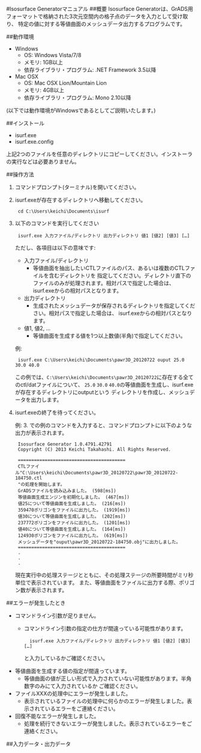 #Isosurface Generatorマニュアル
##概要
Isosurface Generatorは、GrADS用フォーマットで格納された3次元空間内の格子点のデータを入力として受け取り、
特定の値に対する等値曲面のメッシュデータ出力するプログラムです。

##動作環境
- Windows
	- OS: Windows Vista/7/8
	- メモリ: 1GB以上
	- 依存ライブラリ・プログラム: .NET Framework 3.5以降
- Mac OSX
	- OS: Mac OSX Lion/Mountain Lion
	- メモリ: 4GB以上
	- 依存ライブラリ・プログラム: Mono 2.10以降

(以下では動作環境がWindowsであるとしてご説明いたします。)

##インストール
- isurf.exe
- isurf.exe.config

上記2つのファイルを任意のディレクトリにコピーしてください。インストーラの実行などは必要ありません。

##操作方法
1. コマンドプロンプト(ターミナル)を開いてください。
2. isurf.exeが存在するディレクトリへ移動してください。
		
		cd C:\Users\keichi\Documents\isurf
3. 以下のコマンドを実行してください

		isurf.exe 入力ファイル/ディレクトリ 出力ディレクトリ 値1 [値2] [値3] […]
	
	ただし、各項目は以下の意味です:
	- 入力ファイル/ディレクトリ
		- 等値曲面を抽出したいCTLファイルのパス、あるいは複数のCTLファイルを含むディレクトリを
		指定してください。ディレクトリ直下のファイルのみが処理されます。相対パスで指定した場合は、
		isurf.exeからの相対パスとなります。		
	- 出力ディレクトリ
		- 生成されたメッシュデータが保存されるディレクトリを指定してください。相対パスで指定した場合は、
		isurf.exeからの相対パスとなります。
	- 値1, 値2, ...
		- 等値曲面を生成する値を1つ以上数値(半角)で指定してください。

	例: 
	
		isurf.exe C:\Users\keichi\Documents\pawr3D_20120722 ouput 25.0 30.0 40.0
	
	この例では、`C:\Users\keichi\Documents\pawr3D_20120722`に存在する全てのctl/datファイルについて、
	`25.0` `30.0` `40.0`の等値曲面を生成し、isurf.exeが存在するディレクトリにoutputという
	ディレクトリを作成し、メッシュデータを出力します。

4. isurf.exeの終了を待ってください。

	例: 3. での例のコマンドを入力すると、コマンドプロンプトに以下のような出力が表示されます。

		Isosurface Generator 1.0.4791.42791
		Copyright (C) 2013 Keichi Takahashi. All Rights Reserved.
		
		========================================
		CTLファイル"C:\Users\keichi\Documents\pawr3D_20120722\pawr3D_20120722-184750.ctl
		"の処理を開始します。
		GrADSファイルを読み込みました。 (598[ms])
		等値曲面生成エンジンを初期化しました。 (467[ms])
		値25について等値曲面を生成しました。 (216[ms])
		359470ポリゴンをファイルに出力した。 (1919[ms])
		値30について等値曲面を生成しました。 (202[ms])
		237772ポリゴンをファイルに出力した。 (1201[ms])
		値40について等値曲面を生成しました。 (164[ms])
		124930ポリゴンをファイルに出力した。 (619[ms])
		メッシュデータを"ouput\pawr3D_20120722-184750.obj"に出力しました。
		========================================
		.
		.
		.
		
	現在実行中の処理ステージとともに、その処理ステージの所要時間がミリ秒単位で表示されています。
	また、等値曲面をファイルに出力する際、ポリゴン数が表示されます。


##エラーが発生したとき
- コマンドライン引数が足りません。
	- コマンドライン引数の指定の仕方が間違っている可能性があります。
	
			isurf.exe 入力ファイル/ディレクトリ 出力ディレクトリ 値1 [値2] [値3] […]
			
		と入力しているかご確認ください。
- 等値曲面を生成する値の指定が間違っています。
	- 等値曲面の値が正しい形式で入力されていない可能性があります。半角数字のみにて入力されているか
	ご確認ください。
- ファイルXXXの処理中にエラーが発生しました。
	- 表示されているファイルの処理中に何らかのエラーが発生しました。表示されているエラーをご連絡ください。
- 回復不能なエラーが発生しました。
	- 処理を続行できないエラーが発生しました。表示されているエラーをご連絡ください。

##入力データ・出力データ


